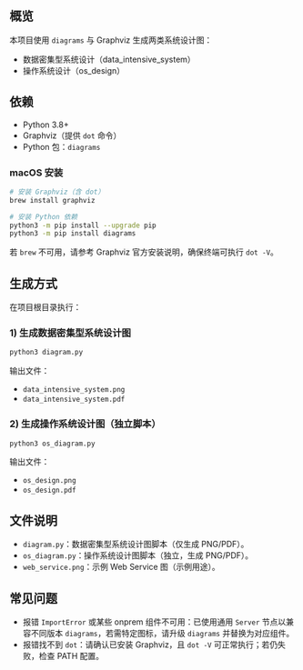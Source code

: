 ## 概览

本项目使用 `diagrams` 与 Graphviz 生成两类系统设计图：

- 数据密集型系统设计（data_intensive_system）
- 操作系统设计（os_design）

## 依赖

- Python 3.8+
- Graphviz（提供 `dot` 命令）
- Python 包：`diagrams`

### macOS 安装

```bash
# 安装 Graphviz（含 dot）
brew install graphviz

# 安装 Python 依赖
python3 -m pip install --upgrade pip
python3 -m pip install diagrams
```

若 `brew` 不可用，请参考 Graphviz 官方安装说明，确保终端可执行 `dot -V`。

## 生成方式

在项目根目录执行：

### 1) 生成数据密集型系统设计图

```bash
python3 diagram.py
```

输出文件：

- `data_intensive_system.png`
- `data_intensive_system.pdf`

### 2) 生成操作系统设计图（独立脚本）

```bash
python3 os_diagram.py
```

输出文件：

- `os_design.png`
- `os_design.pdf`

## 文件说明

- `diagram.py`：数据密集型系统设计图脚本（仅生成 PNG/PDF）。
- `os_diagram.py`：操作系统设计图脚本（独立，生成 PNG/PDF）。
- `web_service.png`：示例 Web Service 图（示例用途）。

## 常见问题

- 报错 `ImportError` 或某些 onprem 组件不可用：已使用通用 `Server` 节点以兼容不同版本 `diagrams`，若需特定图标，请升级 `diagrams` 并替换为对应组件。
- 报错找不到 `dot`：请确认已安装 Graphviz，且 `dot -V` 可正常执行；若仍失败，检查 PATH 配置。
